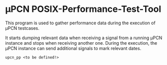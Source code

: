 
µPCN POSIX-Performance-Test-Tool
================================

This program is used to gather performance data during the execution of µPCN
testcases.

It starts dumping relevant data when receiving a signal from a running µPCN
instance and stops when receiving another one. During the execution, the µPCN
instance can send additional signals to mark relevant dates.

    upcn_pp <to be defined!>
